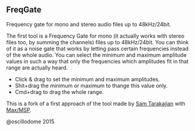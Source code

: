 ## FreqGate
Frequency gate for mono and stereo audio files up to 48kHz/24bit.

The first tool is a Frequency Gate for mono (it actually works with stereo files too, by summing the channels) files up to 48kHz/24bit. You can think of it as a noise gate that works by letting pass certain frequencies instead of the whole audio. You can select the minimum and maximum amplitude values in such a way that only the frequencies which amplitudes fit in that range are actually heard.

* Click & drag to set the minimum and maximum amplitudes. 
* Shit+drag the minimum or maximum to thange this value only.
* Cmd+drag to drag the whole range.


This is a fork of a first approach of the tool made by [Sam Tarakajian](http://www.otherbirds.com/about) with [Max/MSP](https://cycling74.com/products/max/).

@oscillodome 2015
